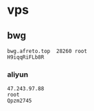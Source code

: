# vps
## bwg
```
bwg.afreto.top  28260 root
H9iqqRiFLb8R
```
### aliyun
```
47.243.97.88 
root
Qpzm2745
```
